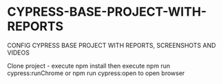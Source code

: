 # CYPRESS-BASE-PROJECT-WITH-REPORTS
CONFIG CYPRESS BASE PROJECT WITH REPORTS, SCREENSHOTS AND VIDEOS

Clone project - execute npm install then execute npm run cypress:runChrome or npm run cypress:open to open browser
